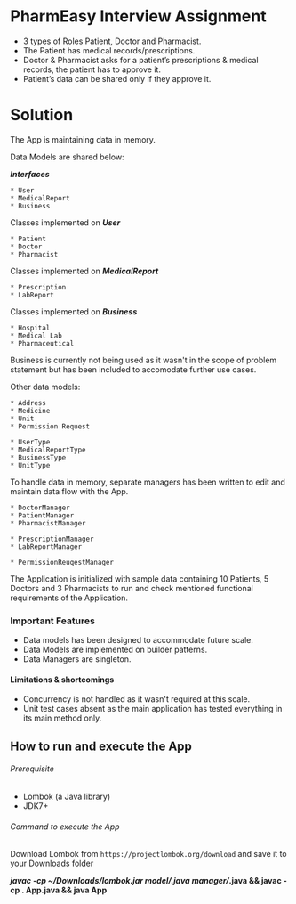 # PharmEasy Interview Assignment

* 3 types of Roles Patient, Doctor and Pharmacist.
* The Patient has medical records/prescriptions.
* Doctor & Pharmacist asks for a patient’s prescriptions & medical records, the patient has to approve it.
* Patient’s data can be shared only if they approve it.

# Solution

The App is maintaining data in memory.

Data Models are shared below:

_**Interfaces**_
```
* User
* MedicalReport
* Business
```

Classes implemented on **_User_**
```
* Patient
* Doctor
* Pharmacist
```

Classes implemented on _**MedicalReport**_
```
* Prescription
* LabReport
```

Classes implemented on **_Business_**
```
* Hospital
* Medical Lab
* Pharmaceutical
```
Business is currently not being used as it wasn't in the scope of problem statement but has been included to accomodate further use cases.

Other data models:
```
* Address
* Medicine
* Unit
* Permission Request

* UserType
* MedicalReportType
* BusinessType
* UnitType
```

To handle data in memory, separate managers has been written to edit and maintain data flow with the App.
```
* DoctorManager
* PatientManager
* PharmacistManager

* PrescriptionManager
* LabReportManager

* PermissionReuqestManager
```
The Application is initialized with sample data containing 10 Patients, 5 Doctors and 3 Pharmacists to run and check mentioned functional requirements of the Application.

### Important Features

* Data models has been designed to accommodate future scale.
* Data Models are implemented on builder patterns.
* Data Managers are singleton.


#### Limitations & shortcomings

* Concurrency is not handled as it wasn't required at this scale.
* Unit test cases absent as the main application has tested everything in its main method only.

## How to run and execute the App

###### Prerequisite

* Lombok (a Java library)
* JDK7+

###### Command to execute the App

Download Lombok from `https://projectlombok.org/download` and save it to your Downloads folder

****javac -cp ~/Downloads/lombok.jar model/*.java manager/*.java && javac -cp . App.java && java App**

